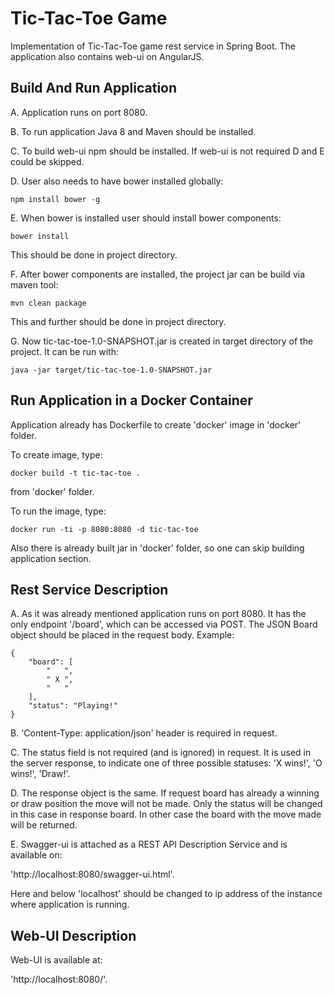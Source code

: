 # Tic-Tac-Toe Game

Implementation of Tic-Tac-Toe game rest service in Spring Boot.
The application also contains web-ui on AngularJS.

## Build And Run Application

A. Application runs on port 8080.

B. To run application Java 8 and Maven should be installed.

C. To build web-ui npm should be installed.
If web-ui is not required D and E could be skipped.

D. User also needs to have bower installed globally:

`npm install bower -g`

E. When bower is installed user should install bower components:

`bower install` 

This should be done in project directory.

F. After bower components are installed, the project jar can be build via maven tool:

`mvn clean package`

This and further should be done in project directory.

G. Now tic-tac-toe-1.0-SNAPSHOT.jar is created in target directory of the project.
It can be run with:

`java -jar target/tic-tac-toe-1.0-SNAPSHOT.jar`

## Run Application in a Docker Container

Application already has Dockerfile to create 'docker' image in 'docker' folder.

To create image, type:

`docker build -t tic-tac-toe .`

from 'docker' folder.

To run the image, type:

`docker run -ti -p 8080:8080 -d tic-tac-toe`

Also there is already built jar in 'docker' folder, so one can skip building
application section.

## Rest Service Description

A. As it was already mentioned application runs on port 8080. It has the
only endpoint '/board', which can be accessed via POST. The JSON Board object
should be placed in the request body. Example:

```
{
    "board": [
        "   ",
        " X ",
        "   "
    ],
    "status": "Playing!"
}
``` 

B. 'Content-Type: application/json' header is required in request. 

C. The status field is not required (and is ignored) in request. It is used in 
the server response, to indicate one of three possible statuses:
'X wins!', 'O wins!', 'Draw!'.

D. The response object is the same. If request board has already a winning or draw
position the move will not be made. Only the status will be changed in this case
in response board. In other case the board with the move made will be returned.    

E. Swagger-ui is attached as a REST API Description Service and is available on:

'http://localhost:8080/swagger-ui.html'.

Here and below 'localhost' should be changed to ip address of the instance where application
is running.

## Web-UI Description

Web-UI is available at:

'http://localhost:8080/'.